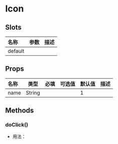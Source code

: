 # Icon



## Slots

| 名称    | 参数 | 描述 |
| :------ | :--- | :--- |
| default |      |      |

## Props

| 名称 |  类型  | 必填 | 可选值 | 默认值 | 描述 |
| :--- | :----: | :--: | :----- | :----- | :--- |
| name | String |      |        | 1      |      |

## Methods

### doClick()
- 用法： 